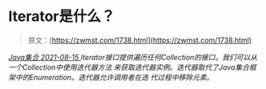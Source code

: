 <!--yml
category: 未分类
date: 0001-01-01 00:00:00
-->

# Iterator是什么？

> 原文：[https://zwmst.com/1738.html](https://zwmst.com/1738.html)

   [ *Java集合* ](https://zwmst.com/java%e9%9b%86%e5%90%88)*[ <time datetime="2021-08-15T16:21:34+08:00"> 2021-08-15 </time> ](https://zwmst.com/1738.html)  Iterator接口提供遍历任何Collection的接口。我们可以从一个Collection中使用迭代器方法 来获取迭代器实例。迭代器取代了Java集合框架中的Enumeration。迭代器允许调用者在迭 代过程中移除元素。*